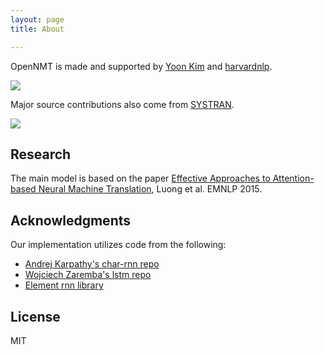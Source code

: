 ```yaml
---
layout: page
title: About

---
```



OpenNMT is made and supported by <a href="http://yoon.io">Yoon Kim</a> and <a href="http://nlp.seas.harvard.edu">harvardnlp</a>.

<img src="http://lstm.seas.harvard.edu/logo_nlp.png" />

Major source contributions also come from <a href="http://www.systransoft.com/">SYSTRAN</a>.

<img src="http://lstm.seas.harvard.edu/logo_nlp.png" />

## Research

The main model is based on the paper
[Effective Approaches to Attention-based
Neural Machine Translation](http://stanford.edu/~lmthang/data/papers/emnlp15_attn.pdf),
Luong et al. EMNLP 2015.


## Acknowledgments

Our implementation utilizes code from the following:

* [Andrej Karpathy's char-rnn repo](https://github.com/karpathy/char-rnn)
* [Wojciech Zaremba's lstm repo](https://github.com/wojzaremba/lstm)
* [Element rnn library](https://github.com/Element-Research/rnn)

## License

MIT

